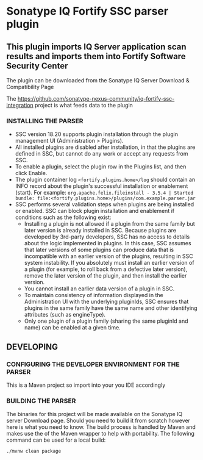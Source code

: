 # Sonatype IQ Fortify SSC parser plugin

## This plugin imports IQ Server application scan results and imports them into Fortify Software Security Center

The plugin can be downloaded from the Sonatype IQ Server Download & Compatibility Page

The https://github.com/sonatype-nexus-community/iq-fortify-ssc-integration project is what feeds data to the plugin

### INSTALLING THE PARSER
- SSC version 18.20 supports plugin installation through the plugin management UI (Administration > Plugins).
- All installed plugins are disabled after installation, in that the plugins are defined in SSC, but cannot do any work or accept any requests from SSC.
- To enable a plugin, select the plugin row in the Plugins list, and then click Enable.
- The plugin container log `<fortify.plugins.home>/log` should contain an INFO record about the plugin's successful installation or enablement (start). For example: `org.apache.felix.fileinstall - 3.5.4 | Started bundle: file:<fortify.plugins.home>/plugins/com.example.parser.jar`
- SSC performs several validation steps when plugins are being installed or enabled. SSC can block plugin installation and enablement if conditions such as the following exist:
    - Installing a plugin is not allowed if a plugin from the same family but later version is already installed in SSC. Because plugins are developed by 3rd-party developers, SSC has no access to details about the logic implemented in plugins. In this case, SSC assumes that later versions of some plugins can produce data that is incompatible with an earlier version of the plugins, resulting in SSC system instability. If you absolutely must install an earlier version of a plugin (for example, to roll back from a defective later version), remove the later version of the plugin, and then install the earlier version.
    - You cannot install an earlier data version of a plugin in SSC.
    - To maintain consistency of information displayed in the Administration UI with the underlying pluginIds, SSC ensures that plugins in the same family have the same name and other identifying attributes (such as engineType).
    - Only one plugin of a plugin family (sharing the same pluginId and name) can be enabled at a given time.


## DEVELOPING

### CONFIGURING THE DEVELOPER ENVIRONMENT FOR THE PARSER

This is a Maven project so import into your you IDE accordingly

### BUILDING THE PARSER
The binaries for this project will be made available on the Sonatype IQ server Download page. Should you need to build it from scratch however here is what you need to know. The build process is handled by Maven and makes use the of the Maven wrapper to help with portability. The following command can be used for a local build:

```
./mvnw clean package
```
